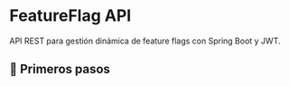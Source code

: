 # FeatureFlag API

API REST para gestión dinámica de feature flags con Spring Boot y JWT.

## 🚀 Primeros pasos

